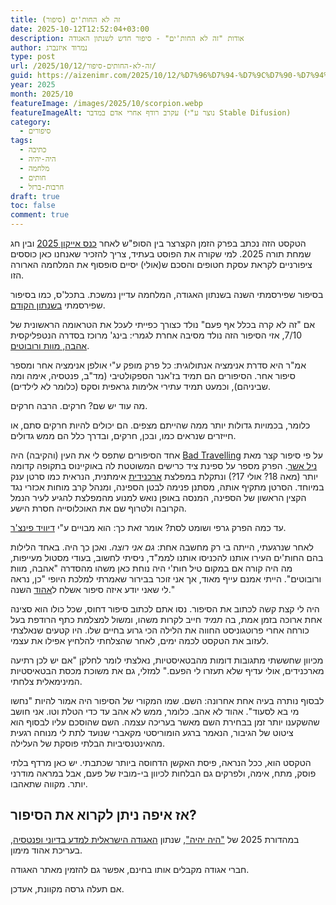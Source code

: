 ```yaml
---
title: זה לא החות'ים (סיפור)
date: 2025-10-12T12:52:04+03:00
description: אודות "זה לא החות'ים" - סיפור חדש לשנתון האגודה
author: נמרוד איזנברג
type: post
url: /2025/10/12/זה-לא-החותים-סיפור/
guid: https://aizenimr.com/2025/10/12/%D7%96%D7%94-%D7%9C%D7%90-%D7%94%D7%97%D7%95%D7%AA%D7%99%D7%9D-%D7%A1%D7%99%D7%A4%D7%95%D7%A8/
year: 2025
month: 2025/10
featureImage: /images/2025/10/scorpion.webp
featureImageAlt: עקרב רודף אחרי אדם במדבר (נוצר ע"י Stable Difusion)
category:
  - סיפורים
tags:
  - כתיבה
  - היה-יהיה
  - מלחמה
  - חותים
  - חרבות-ברזל
draft: true
toc: false
comment: true
---
```

הטקסט הזה נכתב בפרק הזמן הקצרצר בין הסופ"ש לאחר [כנס אייקון 2025](2025-09-17-לקראת-אייקון-2025.md) ובין חג שמחת תורה 2025. למי שקורה את הפוסט בעתיד, צריך להזכיר שאנחנו כאן כוססים ציפורניים לקראת עסקת חטופים והסכם ש(אולי) יסיים סופסוף את המלחמה הארורה הזו.

בסיפור שפירסמתי השנה בשנתון האגודה, המלחמה עדיין נמשכת. בתכל'ס, כמו בסיפור שפירסמתי [בשנתון הקודם](2025-04-24-זה-לא-קרה-בכלל-אף-פעם.md).

אם "זה לא קרה בכלל אף פעם" נולד כצורך כפייתי לעכל את הטראומה הראשונית של 7/10, אזי הסיפור הזה נולד מסיבה אחרת לגמרי: בינג' מרוכז בסדרה הנטפליקסית [אהבה, מוות ורובוטים](https://lovedeathrobots.fandom.com).

אמ"ר היא סדרת אנימציה אנתולוגית: כל פרק מופק ע"י אולפן אנימציה אחר ומספר סיפור אחר. הסיפורים הם תמיד בז'אנר הספקולטיבי (מד"ב, פנטסיה, אימה ומה שביניהם), וכמעט תמיד עתירי אלימות גראפית וסקס (כלומר לא לילדים).

מה עוד יש שם? חרקים. הרבה חרקים.

כלומר, בכמויות גדולות יותר ממה שהייתם מצפים. הם יכולים להיות חרקים סתם, או חייזרים שנראים כמו, ובכן, חרקים, ובדרך כלל הם ממש גדולים.

אחד הסיפורים שתפס לי את העין (והקיבה) היה [Bad Travelling](https://lovedeathrobots.fandom.com/wiki/Bad_Travelling) על פי סיפור קצר מאת [ניל אשר](https://en.wikipedia.org/wiki/Neal_Asher). הפרק מספר על ספינת ציד כרישים המשוטטת לה באוקיינוס בתקופה קדומה יותר (מאה 18? אולי 17?) ונתקלת במפלצת [ארכנידית](https://en.wikipedia.org/wiki/Arachnid) אימתנית, הנראית כמו סרטן ענק במיוחד. הסרטן מתקיף אותה, מסתנן פנימה לבטן הספינה, ומנהל קרב מוחות אכזרי נגד הקצין הראשון של הספינה, המנסה באופן נואש למנוע מהמפלצת להגיע לעיר הנמל הקרובה ולטרוף שם את האוכלוסייה חסרת הישע.

עד כמה הפרק גרפי ושומט לסת? אומר זאת כך: הוא מבויים ע"י [דיוויד פינצ'ר](https://en.wikipedia.org/wiki/David_Fincher).

לאחר שנרגעתי, הייתה בי רק מחשבה אחת: *גם אני רוצה*. ואכן כך היה. באחד הלילות בהם החות'ים העירו אותנו להכניסו אותנו לממ"ד, ניסיתי לחשוב, בעודי מסטול מעייפות, מה היה קורה אם במקום טיל חות'י היה נוחת כאן משהו מהסדרה "אהבה, מוות ורובוטים". הייתי אמנם עייף מאוד, אך אני זוכר בבירור שאמרתי למלכת היופי "כן, נראה לי שאני יודע איזה סיפור אשלח ל[אהוד](https://my2centssf.blogspot.com/) השנה."

היה לי קצת קשה לכתוב את הסיפור. נסו אתם לכתוב סיפור דחוס, שכל כולו הוא סצינה אחת ארוכה בזמן אמת, בה *תמיד* חייב לקרות משהו, ומשול למצלמת כתף הרודפת בעל כורחה אחרי פרוטגוניסט החווה את הלילה הכי גרוע בחיים שלו. היו קטעים שנאלצתי לעזוב את הטקסט לכמה ימים, לאחר שהצלחתי להלחיץ אפילו את עצמי.

מכיוון שחששתי מתגובות דומות מהבטאיסטיות, נאלצתי לומר לחלקן "אם יש לכן רתיעה מארכנידים, אולי עדיף שלא תעזרו לי הפעם." למזלי, גם את משוכת מכסת הבטאיסטיות המינימאלית צלחתי.

לבסוף נותרה בעיה אחת אחרונה: השם. שמו המקורי של הסיפור היה אמור להיות "נחשו מי בא לסעוד". אהוד לא אהב. כלומר, ממש לא אהב עד כדי הטלת וטו. אני חושב שהשקענו יותר זמן בבחירת השם מאשר בעריכה עצמה. השם שהוסכם עליו לבסוף הוא ציטוט של הגיבור, הנאמר ברגע הומוריסטי מקאברי שנועד לתת לי מנוחה רגעית מהאינטנסיביות הבלתי פוסקת של העלילה.

הטקסט הוא, ככל הנראה, פיסת האקשן הדחוסה ביותר שכתבתי. יש כאן מרדף בלתי פוסק, מתח, אימה, ולפרקים גם הבלחות לכיוון בי-מוביז של פעם, אבל במראה מודרני יותר. מקווה שתאהבו.
## אז איפה ניתן לקרוא את הסיפור?
במהדורת 2025 של ["היה יהיה"](https://annual.sf-f.org.il/), שנתון [האגודה הישראלית למדע בדיוני ופנטסיה](https://www.sf-f.org.il/), בעריכת אהוד מימון.

חברי אגודה מקבלים אותו בחינם, אפשר גם להזמין מאתר האגודה.

אם תעלה גרסה מקוונת, אעדכן.